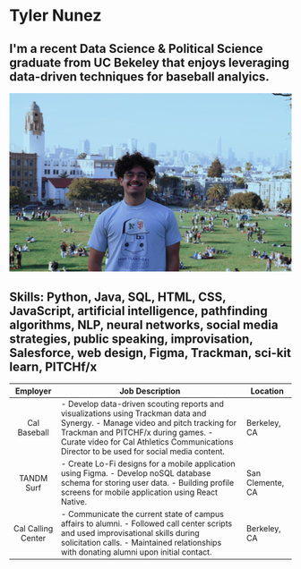 # Tyler Nunez
## I'm a recent Data Science & Political Science graduate from UC Bekeley that enjoys leveraging data-driven techniques for baseball analyics.
![alt text](avatar.jpg)
## Skills: Python, Java, SQL, HTML, CSS, JavaScript, artificial intelligence, pathfinding algorithms, NLP, neural networks, social media strategies, public speaking, improvisation, Salesforce, web design, Figma, Trackman, sci-kit learn, PITCHf/x
|      Employer      | Job Description                                                                                                                                                                                                                                                    | Location         |
|:------------------:|--------------------------------------------------------------------------------------------------------------------------------------------------------------------------------------------------------------------------------------------------------------------|------------------|
|    Cal Baseball    | - Develop data-driven scouting reports and visualizations using Trackman data and Synergy. - Manage video and pitch tracking for Trackman and PITCHF/x during games. - Curate video for Cal Athletics Communications Director to be used for social media content. | Berkeley, CA     |
|     TANDM Surf     | - Create Lo-Fi designs for a mobile application using Figma. - Develop noSQL database schema for storing user data. - Building profile screens for mobile application using React Native.                                                                          | San Clemente, CA |
| Cal Calling Center | - Communicate the current state of campus affairs to alumni. - Followed call center scripts and used improvisational skills during solicitation calls. - Maintained relationships with donating alumni upon initial contact.                                       | Berkeley, CA     |
